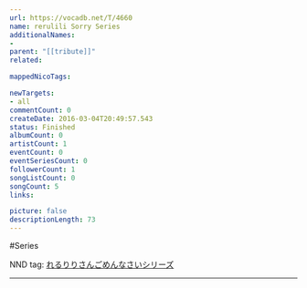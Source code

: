 ```yaml
---
url: https://vocadb.net/T/4660
name: rerulili Sorry Series
additionalNames: 
- 
parent: "[[tribute]]"
related:

mappedNicoTags:

newTargets:
- all
commentCount: 0
createDate: 2016-03-04T20:49:57.543
status: Finished
albumCount: 0
artistCount: 1
eventCount: 0
eventSeriesCount: 0
followerCount: 1
songListCount: 0
songCount: 5
links: 

picture: false
descriptionLength: 73
---
```


#Series

NND tag:
[れるりりさんごめんなさいシリーズ](http://www.nicovideo.jp/tag/れるりりさんごめんなさいシリーズ)

---

